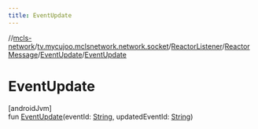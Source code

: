 ```yaml
---
title: EventUpdate
---
```

//[mcls-network](../../../../../index.html)/[tv.mycujoo.mclsnetwork.network.socket](../../../index.html)/[ReactorListener](../../index.html)/[ReactorMessage](../index.html)/[EventUpdate](index.html)/[EventUpdate](-event-update.html)



# EventUpdate



[androidJvm]\
fun [EventUpdate](-event-update.html)(eventId: [String](https://kotlinlang.org/api/latest/jvm/stdlib/kotlin/-string/index.html), updatedEventId: [String](https://kotlinlang.org/api/latest/jvm/stdlib/kotlin/-string/index.html))




